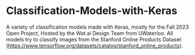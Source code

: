 # Classification-Models-with-Keras
A variety of classification models made with Keras, mostly for the Fall 2023 Open Project, Hosted by the Wat.ai Design Team from UWaterloo. All models try to classify images from the Stanford Online Products Dataset (https://www.tensorflow.org/datasets/catalog/stanford_online_products).

